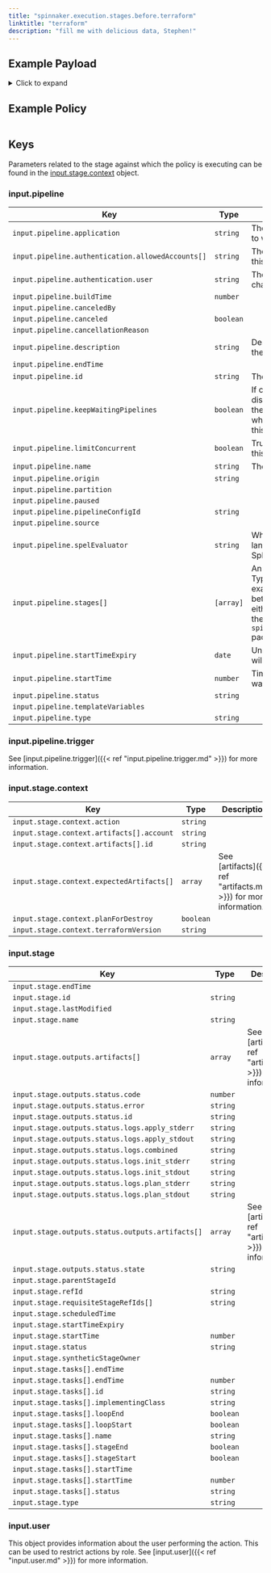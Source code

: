 ```yaml
---
title: "spinnaker.execution.stages.before.terraform"
linktitle: "terraform"
description: "fill me with delicious data, Stephen!"
---
```


## Example Payload

<details><summary>Click to expand</summary>

```json
{
  "input": {
    "pipeline": {
      "application": "terraformer",
      "authentication": {
        "allowedAccounts": [
          "spinnaker",
          "staging",
          "staging-ecs"
        ],
        "user": "myUserName"
      },
      "buildTime": 1620923522270,
      "canceled": false,
      "canceledBy": null,
      "cancellationReason": null,
      "description": null,
      "endTime": null,
      "id": "01F5K9474WJBWAJWWDEBV923WA",
      "initialConfig": {},
      "keepWaitingPipelines": false,
      "limitConcurrent": true,
      "name": "Plan_working",
      "notifications": [],
      "origin": "api",
      "partition": null,
      "paused": null,
      "pipelineConfigId": "00819a38-0b79-4a8c-964b-6f0a61dc23cc",
      "source": null,
      "spelEvaluator": "v4",
      "stages": [
        "01F5K9476YYC6Y76VMBN61E1V8",
        {
          "context": {
            "failPipeline": true,
            "judgmentInputs": [],
            "notifications": []
          },
          "endTime": null,
          "id": "01F5K9476Y5M41EN02606JNVA9",
          "lastModified": null,
          "name": "Manual Judgment",
          "outputs": {},
          "parentStageId": null,
          "refId": "2",
          "requisiteStageRefIds": [
            "1"
          ],
          "scheduledTime": null,
          "startTime": null,
          "startTimeExpiry": null,
          "status": "NOT_STARTED",
          "syntheticStageOwner": null,
          "tasks": [],
          "type": "manualJudgment"
        },
        {
          "context": {
            "artifactContents": [
              {
                "contents": "namespace=\"terraformtestvar\"\ndeployName=\"terraformertestvar\"\nreplicas=2",
                "name": "testvariables.tfVar"
              }
            ],
            "artifacts": [
              {
                "customKind": false,
                "metadata": {},
                "name": "testvariables.tfVar",
                "reference": "bmFtZXNwYWNlPSJ0ZXJyYWZvcm10ZXN0dmFyIgpkZXBsb3lOYW1lPSJ0ZXJyYWZvcm1lcnRlc3R2YXIiCnJlcGxpY2FzPTI=",
                "type": "embedded/base64"
              }
            ],
            "expectedArtifacts": [
              {
                "defaultArtifact": {
                  "customKind": true,
                  "metadata": {
                    "id": "04b721c1-8dde-4964-96a4-b5136f6d1408"
                  }
                },
                "id": "bca795c0-b2f6-4acb-ad63-e79d0b962621",
                "matchArtifact": {
                  "artifactAccount": "embedded-artifact",
                  "customKind": true,
                  "metadata": {
                    "id": "86847605-b281-4766-9f64-d61ab608a058"
                  },
                  "name": "testvariables.tfVar",
                  "type": "embedded/base64"
                },
                "useDefaultArtifact": false,
                "usePriorArtifact": false
              }
            ],
            "resolvedExpectedArtifacts": [
              {
                "boundArtifact": {
                  "customKind": false,
                  "metadata": {},
                  "name": "testvariables.tfVar",
                  "reference": "bmFtZXNwYWNlPSJ0ZXJyYWZvcm10ZXN0dmFyIgpkZXBsb3lOYW1lPSJ0ZXJyYWZvcm1lcnRlc3R2YXIiCnJlcGxpY2FzPTI=",
                  "type": "embedded/base64"
                },
                "defaultArtifact": {
                  "customKind": true,
                  "metadata": {
                    "id": "04b721c1-8dde-4964-96a4-b5136f6d1408"
                  }
                },
                "id": "bca795c0-b2f6-4acb-ad63-e79d0b962621",
                "matchArtifact": {
                  "artifactAccount": "embedded-artifact",
                  "customKind": true,
                  "metadata": {
                    "id": "86847605-b281-4766-9f64-d61ab608a058"
                  },
                  "name": "testvariables.tfVar",
                  "type": "embedded/base64"
                },
                "useDefaultArtifact": false,
                "usePriorArtifact": false
              }
            ]
          },
          "endTime": 1620923522683,
          "id": "01F5K9476Y31CYQRDP9XN5BEHZ",
          "lastModified": null,
          "name": "Evaluate Artifacts",
          "outputs": {
            "artifacts": [
              {
                "customKind": false,
                "metadata": {},
                "name": "testvariables.tfVar",
                "reference": "bmFtZXNwYWNlPSJ0ZXJyYWZvcm10ZXN0dmFyIgpkZXBsb3lOYW1lPSJ0ZXJyYWZvcm1lcnRlc3R2YXIiCnJlcGxpY2FzPTI=",
                "type": "embedded/base64"
              }
            ],
            "resolvedExpectedArtifacts": [
              {
                "boundArtifact": {
                  "customKind": false,
                  "metadata": {},
                  "name": "testvariables.tfVar",
                  "reference": "bmFtZXNwYWNlPSJ0ZXJyYWZvcm10ZXN0dmFyIgpkZXBsb3lOYW1lPSJ0ZXJyYWZvcm1lcnRlc3R2YXIiCnJlcGxpY2FzPTI=",
                  "type": "embedded/base64"
                },
                "defaultArtifact": {
                  "customKind": true,
                  "metadata": {
                    "id": "04b721c1-8dde-4964-96a4-b5136f6d1408"
                  }
                },
                "id": "bca795c0-b2f6-4acb-ad63-e79d0b962621",
                "matchArtifact": {
                  "artifactAccount": "embedded-artifact",
                  "customKind": true,
                  "metadata": {
                    "id": "86847605-b281-4766-9f64-d61ab608a058"
                  },
                  "name": "testvariables.tfVar",
                  "type": "embedded/base64"
                },
                "useDefaultArtifact": false,
                "usePriorArtifact": false
              }
            ]
          },
          "parentStageId": null,
          "refId": "3",
          "requisiteStageRefIds": [],
          "scheduledTime": null,
          "startTime": 1620923522326,
          "startTimeExpiry": null,
          "status": "SUCCEEDED",
          "syntheticStageOwner": null,
          "tasks": [
            {
              "endTime": 1620923522515,
              "id": "1",
              "implementingClass": "io.armory.plugin.stage.artifacts.pipeline.task.EvaluateArtifactsTask",
              "loopEnd": false,
              "loopStart": false,
              "name": "evaluateArtifacts",
              "stageEnd": false,
              "stageStart": true,
              "startTime": 1620923522380,
              "status": "SUCCEEDED"
            },
            {
              "endTime": 1620923522667,
              "id": "2",
              "implementingClass": "com.netflix.spinnaker.orca.pipeline.tasks.artifacts.BindProducedArtifactsTask",
              "loopEnd": false,
              "loopStart": false,
              "name": "bindArtifacts",
              "stageEnd": true,
              "stageStart": false,
              "startTime": 1620923522528,
              "status": "SUCCEEDED"
            }
          ],
          "type": "evaluateArtifacts"
        },
        {
          "context": {
            "action": "apply",
            "artifacts": [
              {
                "id": "c16f9745-cf46-4b6a-9865-96c77a684348"
              },
              {
                "account": "",
                "id": "69159ef9-f197-44f0-9ece-731a7e299416"
              }
            ],
            "overrides": {},
            "terraformVersion": "0.14.2"
          },
          "endTime": null,
          "id": "01F5K9476Y6NR8W5RHGRMHCXYK",
          "lastModified": null,
          "name": "Terraform",
          "outputs": {},
          "parentStageId": null,
          "refId": "4",
          "requisiteStageRefIds": [
            "2"
          ],
          "scheduledTime": null,
          "startTime": null,
          "startTimeExpiry": null,
          "status": "NOT_STARTED",
          "syntheticStageOwner": null,
          "tasks": [],
          "type": "terraform"
        }
      ],
      "startTime": 1620923522314,
      "startTimeExpiry": null,
      "status": "RUNNING",
      "systemNotifications": [],
      "templateVariables": null,
      "trigger": {
        "artifacts": [
          {
            "artifactAccount": "myUserName",
            "customKind": false,
            "location": null,
            "metadata": {
              "id": "b7092f62-db55-4595-b36c-e69b75971116"
            },
            "name": "manifests/simpleTForm.tf",
            "provenance": null,
            "reference": "Https://api.github.com/repos/myUserName/hostname/contents/manifests/simpleTForm.tf",
            "type": "github/file",
            "uuid": null,
            "version": "master"
          }
        ],
        "correlationId": null,
        "isDryRun": false,
        "isRebake": false,
        "isStrategy": false,
        "notifications": [],
        "other": {
          "artifacts": [
            {
              "artifactAccount": "myUserName",
              "customKind": false,
              "metadata": {
                "id": "b7092f62-db55-4595-b36c-e69b75971116"
              },
              "name": "manifests/simpleTForm.tf",
              "reference": "Https://api.github.com/repos/myUserName/hostname/contents/manifests/simpleTForm.tf",
              "type": "github/file",
              "version": "master"
            }
          ],
          "dryRun": false,
          "enabled": false,
          "eventId": "458ef3d0-6a0d-40ff-bdb6-1ca65fa38dae",
          "executionId": "01F5K9474WJBWAJWWDEBV923WA",
          "expectedArtifacts": [
            {
              "boundArtifact": {
                "artifactAccount": "myUserName",
                "customKind": false,
                "metadata": {
                  "id": "b7092f62-db55-4595-b36c-e69b75971116"
                },
                "name": "manifests/simpleTForm.tf",
                "reference": "Https://api.github.com/repos/myUserName/hostname/contents/manifests/simpleTForm.tf",
                "type": "github/file",
                "version": "master"
              },
              "defaultArtifact": {
                "artifactAccount": "myUserName",
                "customKind": false,
                "metadata": {
                  "id": "b7092f62-db55-4595-b36c-e69b75971116"
                },
                "name": "manifests/simpleTForm.tf",
                "reference": "Https://api.github.com/repos/myUserName/hostname/contents/manifests/simpleTForm.tf",
                "type": "github/file",
                "version": "master"
              },
              "id": "c16f9745-cf46-4b6a-9865-96c77a684348",
              "matchArtifact": {
                "artifactAccount": "myUserName",
                "customKind": true,
                "metadata": {
                  "id": "3163e31c-f0bd-4708-8a64-ba947d37ed72"
                },
                "name": "manifests/simpleTForm.tf",
                "type": "github/file"
              },
              "useDefaultArtifact": true,
              "usePriorArtifact": false
            }
          ],
          "notifications": [],
          "parameters": {},
          "preferred": false,
          "rebake": false,
          "resolvedExpectedArtifacts": [
            {
              "boundArtifact": {
                "artifactAccount": "myUserName",
                "customKind": false,
                "metadata": {
                  "id": "b7092f62-db55-4595-b36c-e69b75971116"
                },
                "name": "manifests/simpleTForm.tf",
                "reference": "Https://api.github.com/repos/myUserName/hostname/contents/manifests/simpleTForm.tf",
                "type": "github/file",
                "version": "master"
              },
              "defaultArtifact": {
                "artifactAccount": "myUserName",
                "customKind": false,
                "metadata": {
                  "id": "b7092f62-db55-4595-b36c-e69b75971116"
                },
                "name": "manifests/simpleTForm.tf",
                "reference": "Https://api.github.com/repos/myUserName/hostname/contents/manifests/simpleTForm.tf",
                "type": "github/file",
                "version": "master"
              },
              "id": "c16f9745-cf46-4b6a-9865-96c77a684348",
              "matchArtifact": {
                "artifactAccount": "myUserName",
                "customKind": true,
                "metadata": {
                  "id": "3163e31c-f0bd-4708-8a64-ba947d37ed72"
                },
                "name": "manifests/simpleTForm.tf",
                "type": "github/file"
              },
              "useDefaultArtifact": true,
              "usePriorArtifact": false
            }
          ],
          "strategy": false,
          "type": "manual",
          "user": "myUserName"
        },
        "parameters": {},
        "resolvedExpectedArtifacts": [
          {
            "boundArtifact": {
              "artifactAccount": "myUserName",
              "customKind": false,
              "location": null,
              "metadata": {
                "id": "b7092f62-db55-4595-b36c-e69b75971116"
              },
              "name": "manifests/simpleTForm.tf",
              "provenance": null,
              "reference": "Https://api.github.com/repos/myUserName/hostname/contents/manifests/simpleTForm.tf",
              "type": "github/file",
              "uuid": null,
              "version": "master"
            },
            "defaultArtifact": {
              "artifactAccount": "myUserName",
              "customKind": false,
              "location": null,
              "metadata": {
                "id": "b7092f62-db55-4595-b36c-e69b75971116"
              },
              "name": "manifests/simpleTForm.tf",
              "provenance": null,
              "reference": "Https://api.github.com/repos/myUserName/hostname/contents/manifests/simpleTForm.tf",
              "type": "github/file",
              "uuid": null,
              "version": "master"
            },
            "id": "c16f9745-cf46-4b6a-9865-96c77a684348",
            "matchArtifact": {
              "artifactAccount": "myUserName",
              "customKind": true,
              "location": null,
              "metadata": {
                "id": "3163e31c-f0bd-4708-8a64-ba947d37ed72"
              },
              "name": "manifests/simpleTForm.tf",
              "provenance": null,
              "reference": null,
              "type": "github/file",
              "uuid": null,
              "version": null
            },
            "useDefaultArtifact": true,
            "usePriorArtifact": false
          }
        ],
        "type": "manual",
        "user": "myUserName"
      },
      "type": "PIPELINE"
    },
    "stage": {
      "context": {
        "action": "plan",
        "artifacts": [
          {
            "account": "",
            "id": "c16f9745-cf46-4b6a-9865-96c77a684348"
          },
          {
            "account": "",
            "id": "bca795c0-b2f6-4acb-ad63-e79d0b962621"
          }
        ],
        "expectedArtifacts": [
          {
            "defaultArtifact": {
              "customKind": true,
              "id": "265596f8-ded6-48c6-ae0d-fd66afa25d1a"
            },
            "displayName": "planfile",
            "id": "69159ef9-f197-44f0-9ece-731a7e299416",
            "matchArtifact": {
              "artifactAccount": "embedded-artifact",
              "id": "bde6a79d-8f25-4d80-b992-361259ed7499",
              "name": "planfile",
              "type": "embedded/base64"
            },
            "useDefaultArtifact": false,
            "usePriorArtifact": false
          }
        ],
        "overrides": {},
        "planForDestroy": false,
        "targets": [],
        "terraformVersion": "0.14.2"
      },
      "endTime": null,
      "id": "01F5K9476YYC6Y76VMBN61E1V8",
      "lastModified": null,
      "name": "Terraform",
      "outputs": {
        "artifacts": [],
        "status": {
          "code": 0,
          "error": "",
          "id": "e6ec9319-0c5c-4345-827a-94720acfe577",
          "outputs": {},
          "state": "WAITING"
        }
      },
      "parentStageId": null,
      "refId": "1",
      "requisiteStageRefIds": [
        "3"
      ],
      "scheduledTime": null,
      "startTime": 1620923522740,
      "startTimeExpiry": null,
      "status": "RUNNING",
      "syntheticStageOwner": null,
      "tasks": [
        {
          "endTime": 1620923523056,
          "id": "1",
          "implementingClass": "io.armory.spinnaker.orca.terraformer.tasks.RunTerraformTask",
          "loopEnd": false,
          "loopStart": false,
          "name": "runTerraform",
          "stageEnd": false,
          "stageStart": true,
          "startTime": 1620923522808,
          "status": "SUCCEEDED"
        },
        {
          "endTime": null,
          "id": "2",
          "implementingClass": "io.armory.spinnaker.orca.terraformer.tasks.MonitorRunTerraformTask",
          "loopEnd": false,
          "loopStart": false,
          "name": "monitorRunTerraform",
          "stageEnd": false,
          "stageStart": false,
          "startTime": 1620923523071,
          "status": "RUNNING"
        },
        {
          "endTime": null,
          "id": "3",
          "implementingClass": "com.netflix.spinnaker.orca.pipeline.tasks.artifacts.BindProducedArtifactsTask",
          "loopEnd": false,
          "loopStart": false,
          "name": "bindProducedArtifacts",
          "stageEnd": true,
          "stageStart": false,
          "startTime": null,
          "status": "NOT_STARTED"
        }
      ],
      "type": "terraform"
    },
    "user": {
      "isAdmin": false,
      "roles": [],
      "username": "myUserName"
    }
  }
}
```
</details>

## Example Policy

```rego

```

## Keys

Parameters related to the stage against which the policy is executing can be found in the [input.stage.context](#inputstagecontext) object.

### input.pipeline

| Key                                               | Type      | Description                                                           |
| ------------------------------------------------- | --------- | --------------------------------------------------------------------- |
| `input.pipeline.application`                      | `string`  | The name of the Spinnaker application to which this pipeline belongs. |
| `input.pipeline.authentication.allowedAccounts[]` | `string`  | The list of accounts to which the user this stage is running as has access. |
| `input.pipeline.authentication.user` | `string`  | The Spinnaker user initiating the change. |
| `input.pipeline.buildTime`                        | `number`  |                                                                       |
| `input.pipeline.canceledBy`                       | ` `       |                                                                       |
| `input.pipeline.canceled`                         | `boolean` |                                                                       |
| `input.pipeline.cancellationReason`               | ` `       |                                                                       |
| `input.pipeline.description` | `string`  | Description of the pipeline defined in the UI |
| `input.pipeline.endTime`                          | ` `       |                                                                       |
| `input.pipeline.id` | `string`   |  The unique ID of the pipeline |
| `input.pipeline.keepWaitingPipelines`              | `boolean`  | If concurrent pipeline execution is disabled, then the pipelines that are in the waiting queue will get canceled when the next execution starts unless this is true. |
| `input.pipeline.limitConcurrent` | `boolean` | True if only 1 concurrent execution of this pipeline be allowed. |
| `input.pipeline.name` | `string`  | The name of this pipeline. |
| `input.pipeline.origin`                           | `string`  |                                                                       |
| `input.pipeline.partition`                        | ` `       |                                                                       |
| `input.pipeline.paused`                           | ` `       |                                                                       |
| `input.pipeline.pipelineConfigId`                 | `string`  |                                                                       |
| `input.pipeline.source`                           | ` `       |                                                                       |
| `input.pipeline.spelEvaluator` | `string`  | Which version of spring expression language is being used to evaluate SpEL. |
| `input.pipeline.stages[]`                         | `[array]` | An array of the stages in the pipeline. Typically if you are writing a policy that examines multiple pipeline stages, it is better to write that policy against either the `opa.pipelines package`, or the `spinnaker.execution.pipelines.before` package. |
| `input.pipeline.startTimeExpiry` | `date `   | Unix epoch date at which the pipeline will expire. |
| `input.pipeline.startTime` | `number`  | Timestamp from when the pipeline was started. |
| `input.pipeline.status`                           | `string`  |                                                                       |
| `input.pipeline.templateVariables`                | ` `       |                                                                       |
| `input.pipeline.type`                             | `string`  |                                                                       |

### input.pipeline.trigger

See [input.pipeline.trigger]({{< ref "input.pipeline.trigger.md" >}}) for more information.

### input.stage.context

| Key                                       | Type      | Description                                                       |
| ----------------------------------------- | --------- | ----------------------------------------------------------------- |
| `input.stage.context.action`              | `string`  |                                                                   |
| `input.stage.context.artifacts[].account` | `string`  |                                                                   |
| `input.stage.context.artifacts[].id`      | `string`  |                                                                   |
| `input.stage.context.expectedArtifacts[]` | `array`   | See [artifacts]({{< ref "artifacts.md" >}}) for more information. |
| `input.stage.context.planForDestroy`      | `boolean` |                                                                   |
| `input.stage.context.terraformVersion`    | `string`  |                                                                   |

### input.stage

| Key                                              | Type      | Description                                                       |
| ------------------------------------------------ | --------- | ----------------------------------------------------------------- |
| `input.stage.endTime`                            | ` `       |                                                                   |
| `input.stage.id`                                 | `string`  |                                                                   |
| `input.stage.lastModified`                       | ` `       |                                                                   |
| `input.stage.name`                               | `string`  |                                                                   |
| `input.stage.outputs.artifacts[]`                | `array`   | See [artifacts]({{< ref "artifacts.md" >}}) for more information. |
| `input.stage.outputs.status.code`                | `number`  |                                                                   |
| `input.stage.outputs.status.error`               | `string`  |                                                                   |
| `input.stage.outputs.status.id`                  | `string`  |                                                                   |
| `input.stage.outputs.status.logs.apply_stderr`   | `string`  |                                                                   |
| `input.stage.outputs.status.logs.apply_stdout`   | `string`  |                                                                   |
| `input.stage.outputs.status.logs.combined`       | `string`  |                                                                   |
| `input.stage.outputs.status.logs.init_stderr`    | `string`  |                                                                   |
| `input.stage.outputs.status.logs.init_stdout`    | `string`  |                                                                   |
| `input.stage.outputs.status.logs.plan_stderr`    | `string`  |                                                                   |
| `input.stage.outputs.status.logs.plan_stdout`    | `string`  |                                                                   |
| `input.stage.outputs.status.outputs.artifacts[]` | `array`   | See [artifacts]({{< ref "artifacts.md" >}}) for more information. |
| `input.stage.outputs.status.state`               | `string`  |                                                                   |
| `input.stage.parentStageId`                      | ` `       |                                                                   |
| `input.stage.refId`                              | `string`  |                                                                   |
| `input.stage.requisiteStageRefIds[]`             | `string`  |                                                                   |
| `input.stage.scheduledTime`                      | ` `       |                                                                   |
| `input.stage.startTimeExpiry`                    | ` `       |                                                                   |
| `input.stage.startTime`                          | `number`  |                                                                   |
| `input.stage.status`                             | `string`  |                                                                   |
| `input.stage.syntheticStageOwner`                | ` `       |                                                                   |
| `input.stage.tasks[].endTime`                    | ` `       |                                                                   |
| `input.stage.tasks[].endTime`                    | `number`  |                                                                   |
| `input.stage.tasks[].id`                         | `string`  |                                                                   |
| `input.stage.tasks[].implementingClass`          | `string`  |                                                                   |
| `input.stage.tasks[].loopEnd`                    | `boolean` |                                                                   |
| `input.stage.tasks[].loopStart`                  | `boolean` |                                                                   |
| `input.stage.tasks[].name`                       | `string`  |                                                                   |
| `input.stage.tasks[].stageEnd`                   | `boolean` |                                                                   |
| `input.stage.tasks[].stageStart`                 | `boolean` |                                                                   |
| `input.stage.tasks[].startTime`                  | ` `       |                                                                   |
| `input.stage.tasks[].startTime`                  | `number`  |                                                                   |
| `input.stage.tasks[].status`                     | `string`  |                                                                   |
| `input.stage.type`                               | `string`  |                                                                   |

### input.user

This object provides information about the user performing the action. This can be used to restrict actions by role. See [input.user]({{< ref "input.user.md" >}}) for more information.
